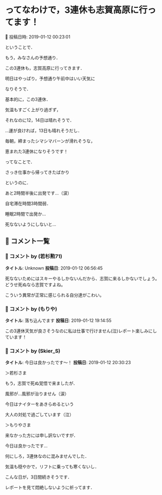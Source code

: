 # ってなわけで，3連休も志賀高原に行ってます！

📅 投稿日時: 2019-01-12 00:23:01

ということで．


もう，みなさんの予想通り．


この3連休も，志賀高原に行ってきます．





明日はやっぱり，予想通り午前中はいい天気に


なりそうで．


基本的に，この3連休．


気温もすごく上がり過ぎず，


それなのに12，14日は晴れそうで．


…運が良ければ，13日も晴れそうだし．


毎朝，締まったシマシマバーンが滑れそうな，


恵まれた3連休になりそうです！





ってなことで．


さっき仕事から帰ってきたばかり


というのに．


あと2時間半後に出発です…（涙）





自宅滞在時間3時間弱．


睡眠2時間で出発か…


死なないようにしないと…

## 💬 コメント一覧

### 💬 コメント by (若杉勲71)
**タイトル**: Unknown
**投稿日**: 2019-01-12 06:56:45

死なないためにはスキーやるしかないんだから、志賀に来るしかないでしょう。どうせ死ぬなら志賀ですよね。

こういう異常が正常に感じられる自分達がこわい。

### 💬 コメント by (もりや)
**タイトル**: 落ち込んでます
**投稿日**: 2019-01-12 19:14:55

この3連休天気が良さそうなのに私は仕事で行けません(泣)レポート楽しみにしています！

### 💬 コメント by (Skier_S)
**タイトル**: 今日は良かったです～！
**投稿日**: 2019-01-12 20:30:23

＞若杉さま

もう，志賀で死ぬ覚悟で来ましたが．

風邪が…風邪が治りません（涙）

今日はナイターをあきらめるという

大人の対処で過ごしています（泣）



＞もりやさま

来なかった方には申し訳ないですが．

今日は良かったです…

何にしろ，3連休なのに混みませんでした．

気温も穏やかで，リフトに乗っても寒くないし．

こんな日が，3日間続きそうです．

レポートを見て悶絶しないように祈ってます．

